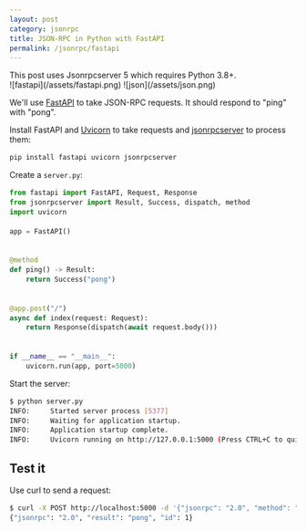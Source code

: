 ```yaml
---
layout: post
category: jsonrpc
title: JSON-RPC in Python with FastAPI
permalink: /jsonrpc/fastapi
---
```

<div class="warning" markdown="1">
This post uses Jsonrpcserver 5 which requires Python 3.8+.
</div>

<div class="wide-logos" markdown="1">
![fastapi](/assets/fastapi.png)
![json](/assets/json.png)
</div>

We'll use [FastAPI](https://fastapi.tiangolo.com) to take JSON-RPC requests. It
should respond to "ping" with "pong".

Install FastAPI and [Uvicorn](https://www.uvicorn.org) to take requests and
[jsonrpcserver](https://www.jsonrpcserver.com/) to process them:

```sh
pip install fastapi uvicorn jsonrpcserver
```

Create a `server.py`:

```python
from fastapi import FastAPI, Request, Response
from jsonrpcserver import Result, Success, dispatch, method
import uvicorn

app = FastAPI()


@method
def ping() -> Result:
    return Success("pong")


@app.post("/")
async def index(request: Request):
    return Response(dispatch(await request.body()))


if __name__ == "__main__":
    uvicorn.run(app, port=5000)
```

Start the server:
```sh
$ python server.py
INFO:     Started server process [5377]
INFO:     Waiting for application startup.
INFO:     Application startup complete.
INFO:     Uvicorn running on http://127.0.0.1:5000 (Press CTRL+C to quit)
```

## Test it

Use curl to send a request:
```sh
$ curl -X POST http://localhost:5000 -d '{"jsonrpc": "2.0", "method": "ping", "id": 1}'
{"jsonrpc": "2.0", "result": "pong", "id": 1}
```
